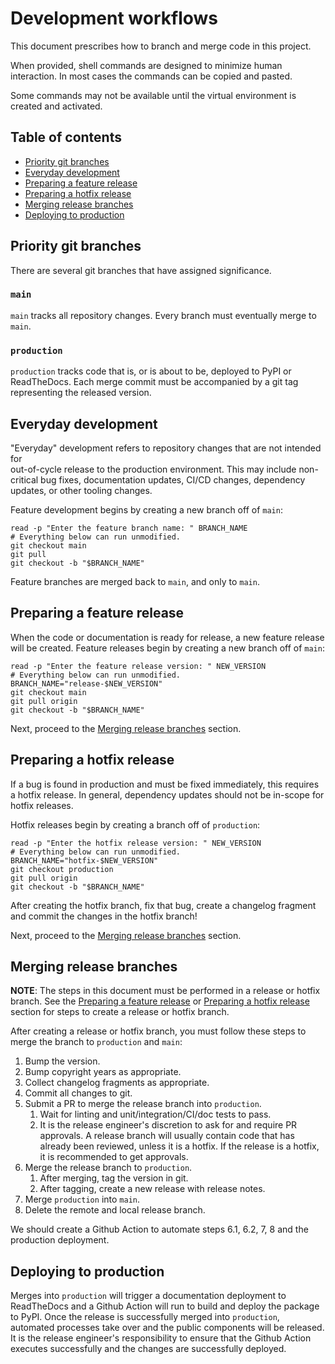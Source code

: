 # Development workflows

This document prescribes how to branch and merge code in this project.

When provided, shell commands are designed to minimize human interaction.
In most cases the commands can be copied and pasted.

Some commands may not be available until the virtual environment is created and activated.

## Table of contents

* [Priority git branches](#priority-git-branches)
* [Everyday development](#everyday-development)
* [Preparing a feature release](#preparing-a-feature-release)
* [Preparing a hotfix release](#preparing-a-hotfix-release)
* [Merging release branches](#merging-release-branches)
* [Deploying to production](#deploying-to-production)

## Priority git branches

There are several git branches that have assigned significance.

### `main`

`main` tracks all repository changes. Every branch must eventually merge to 
`main`.

### `production`

`production` tracks code that is, or is about to be, deployed to PyPI or
ReadTheDocs. Each merge commit must be accompanied by a git tag representing
the released version.

## Everyday development

"Everyday" development refers to repository changes that are not intended for  
out-of-cycle release to the production environment. This may include 
non-critical bug fixes, documentation updates, CI/CD changes, dependency 
updates, or other tooling changes.

Feature development begins by creating a new branch off of `main`:

```shell
read -p "Enter the feature branch name: " BRANCH_NAME
# Everything below can run unmodified.
git checkout main
git pull
git checkout -b "$BRANCH_NAME"
```

Feature branches are merged back to `main`, and only to `main`.

## Preparing a feature release

When the code or documentation is ready for release, a new feature release will
be created. Feature releases begin by creating a new branch off of `main`:

```shell
read -p "Enter the feature release version: " NEW_VERSION
# Everything below can run unmodified.
BRANCH_NAME="release-$NEW_VERSION"
git checkout main
git pull origin
git checkout -b "$BRANCH_NAME"
```

Next, proceed to the [Merging release branches](#merging-release-branches) section.

## Preparing a hotfix release

If a bug is found in production and must be fixed immediately, this requires a
hotfix release. In general, dependency updates should not be in-scope for hotfix
releases.

Hotfix releases begin by creating a branch off of `production`:

```shell
read -p "Enter the hotfix release version: " NEW_VERSION
# Everything below can run unmodified.
BRANCH_NAME="hotfix-$NEW_VERSION"
git checkout production
git pull origin
git checkout -b "$BRANCH_NAME"
```

After creating the hotfix branch, fix that bug, create a changelog fragment and
commit the changes in the hotfix branch!

Next, proceed to the [Merging release branches](#merging-release-branches) section.

## Merging release branches

**NOTE**:
The steps in this document must be performed in a release or hotfix branch.
See the
[Preparing a feature release](#preparing-a-feature-release)
or
[Preparing a hotfix release](#preparing-a-hotfix-release)
section for steps to create a release or hotfix branch.

After creating a release or hotfix branch, you must follow these steps to merge
the branch to `production` and `main`:

1. Bump the version.
2. Bump copyright years as appropriate.
3. Collect changelog fragments as appropriate.
4. Commit all changes to git.
5. Submit a PR to merge the release branch into `production`.
   1. Wait for linting and unit/integration/CI/doc tests to pass.
   2. It is the release engineer's discretion to ask for and require PR
      approvals. A release branch will usually contain code that has already 
      been reviewed, unless it is a hotfix. If the release is a hotfix, it is
      recommended to get approvals.
6. Merge the release branch to `production`.
   1. After merging, tag the version in git.
   2. After tagging, create a new release with release notes.
7. Merge `production` into `main`.
8. Delete the remote and local release branch.

We should create a Github Action to automate steps 6.1, 6.2, 7, 8 and the production deployment.

## Deploying to production

Merges into `production` will trigger a documentation deployment to ReadTheDocs
and a Github Action will run to build and deploy the package to PyPI. Once the 
release is successfully merged into `production`, automated processes take over
and the public components will be released. It is the release engineer's
responsibility to ensure that the Github Action executes successfully and the 
changes are successfully deployed.
